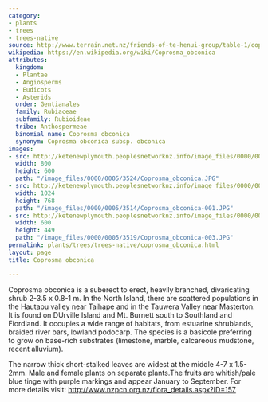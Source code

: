 ```yaml
---
category:
- plants
- trees
- trees-native
source: http://www.terrain.net.nz/friends-of-te-henui-group/table-1/coprosma-obconica.html
wikipedia: https://en.wikipedia.org/wiki/Coprosma_obconica
attributes:
  kingdom:
  - Plantae
  - Angiosperms
  - Eudicots
  - Asterids
  order: Gentianales
  family: Rubiaceae
  subfamily: Rubioideae
  tribe: Anthospermeae
  binomial name: Coprosma obconica
  synonym: Coprosma obconica subsp. obconica
images:
- src: http://ketenewplymouth.peoplesnetworknz.info/image_files/0000/0005/3524/Coprosma_obconica.JPG
  width: 800
  height: 600
  path: "/image_files/0000/0005/3524/Coprosma_obconica.JPG"
- src: http://ketenewplymouth.peoplesnetworknz.info/image_files/0000/0005/3514/Coprosma_obconica-001.JPG
  width: 1024
  height: 768
  path: "/image_files/0000/0005/3514/Coprosma_obconica-001.JPG"
- src: http://ketenewplymouth.peoplesnetworknz.info/image_files/0000/0005/3519/Coprosma_obconica-003.JPG
  width: 600
  height: 449
  path: "/image_files/0000/0005/3519/Coprosma_obconica-003.JPG"
permalink: plants/trees/trees-native/coprosma_obconica.html
layout: page
title: Coprosma obconica

---
```

Coprosma obconica is a suberect to erect, heavily branched, divaricating shrub 2-3.5 x 0.8-1 m. In the North Island, there are scattered populations in the Hautapu valley near Taihape and in the Tauwera Valley near Masterton. It is found on DUrville Island and Mt. Burnett south to Southland and Fiordland. It occupies a wide range of habitats, from estuarine shrublands, braided river bars, lowland podocarp. The species is a basicole preferring to grow on base-rich substrates (limestone, marble, calcareous mudstone, recent alluvium).

The narrow thick short-stalked leaves are widest at the middle 4-7 x 1.5-2mm. 
Male and female plants on separate plants.The fruits are whitish/pale blue tinge with purple markings and appear January to September.
For more details visit: <a href="http://www.nzpcn.org.nz/flora_details.aspx?ID=157" target="_blank">http://www.nzpcn.org.nz/flora_details.aspx?ID=157</a> 
